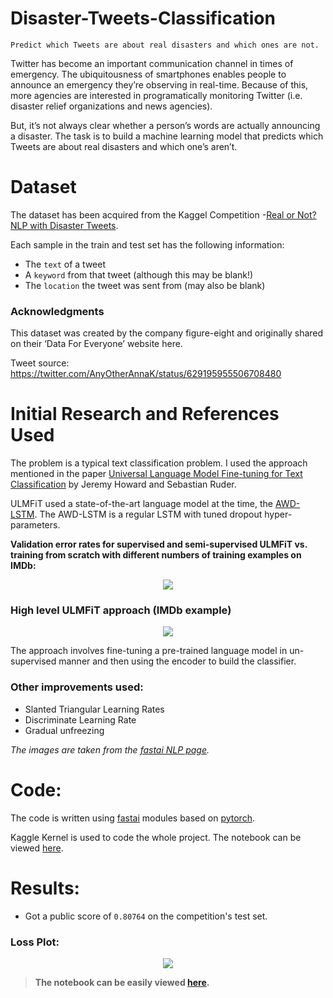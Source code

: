# Disaster-Tweets-Classification
    Predict which Tweets are about real disasters and which ones are not.

Twitter has become an important communication channel in times of emergency.
The ubiquitousness of smartphones enables people to announce an emergency they’re observing in real-time. Because of this, more agencies are interested in programatically monitoring Twitter (i.e. disaster relief organizations and news agencies).

But, it’s not always clear whether a person’s words are actually announcing a disaster.
The task is to build a machine learning model that predicts which Tweets are about real disasters and which one’s aren’t.

# Dataset

The dataset has been acquired from the Kaggel Competition -[Real or Not? NLP with Disaster Tweets](https://www.kaggle.com/c/nlp-getting-started/overview).

Each sample in the train and test set has the following information:

- The `text` of a tweet
- A `keyword` from that tweet (although this may be blank!)
- The `location` the tweet was sent from (may also be blank)

### Acknowledgments

This dataset was created by the company figure-eight and originally shared on their ‘Data For Everyone’ website here.

Tweet source: https://twitter.com/AnyOtherAnnaK/status/629195955506708480

# Initial Research and References Used

The problem is a typical text classification problem. I used the approach mentioned in the paper 
[Universal Language Model Fine-tuning for Text Classification](https://arxiv.org/abs/1801.06146) by Jeremy Howard and Sebastian Ruder.

ULMFiT used a state-of-the-art language model at the time, the [AWD-LSTM](https://arxiv.org/abs/1708.02182). The AWD-LSTM is a regular LSTM with tuned dropout hyper-parameters. 

**Validation error rates for supervised and semi-supervised ULMFiT vs. 
training from scratch with different numbers of training examples on IMDb:**

<p align="center">
<img src="https://user-images.githubusercontent.com/27685757/71545890-be32ac00-29b6-11ea-8b0e-2dc5d2d22b92.PNG" />
</p>

### High level ULMFiT approach (IMDb example)

<p align="center">
<img src="https://user-images.githubusercontent.com/27685757/71545980-d820be80-29b7-11ea-9a6a-6664b992bf23.PNG" />
</p>

The approach involves fine-tuning a pre-trained language model in un-supervised manner and then using the encoder to build the classifier.

### Other improvements used:
- Slanted Triangular Learning Rates
- Discriminate Learning Rate 
- Gradual unfreezing 

<I>The images are taken from the [fastai NLP page](http://nlp.fast.ai/).</I>

# Code:

The code is written using [fastai](https://docs.fast.ai/) modules based on [pytorch](https://pytorch.org/docs/stable/index.html).

Kaggle Kernel is used to code the whole project. The notebook can be viewed [here](https://www.kaggle.com/prashantkh19/disaster-tweets).

# Results:

- Got a public score of `0.80764` on the competition's test set.

### Loss Plot:

<p align="center">
<img src="https://user-images.githubusercontent.com/27685757/71546065-c8ee4080-29b8-11ea-95f2-14a4b19b3005.PNG" />
</p>

> **The notebook can be easily viewed [here](https://www.kaggle.com/prashantkh19/disaster-tweets).**
